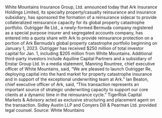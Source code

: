 White Mountains Insurance Group, Ltd. announced today that Ark Insurance Holdings Limited, its specialty property/casualty reinsurance and insurance subsidiary, has sponsored the formation of a reinsurance sidecar to provide collateralized reinsurance capacity for its global property catastrophe portfolio.
Outrigger Re Ltd., a newly-formed Bermuda company registered as a special purpose insurer and segregated accounts company, has entered into a quota share with Ark to provide reinsurance protection on a portion of Ark Bermuda’s global property catastrophe portfolio beginning on January 1, 2023.
Outrigger has received $250 million of total investor capital for Jan. 1, including $205 million from White Mountains.
Additional third-party investors include Aquiline Capital Partners and a subsidiary of Enstar Group Ltd.
In a media statement, Manning Rountree, chief executive officer of White Mountains, said, “We are pleased to launch Outrigger Re, deploying capital into the hard market for property catastrophe insurance and in support of the exceptional underwriting team at Ark.”
Ian Beaton, chief executive officer of Ark, said, “This transaction represents an important source of strategic underwriting capacity to support our core clients at a dynamic time in the reinsurance cycle.”
TigerRisk Capital Markets & Advisory acted as exclusive structuring and placement agent on the transaction. Sidley Austin LLP and Conyers Dill & Pearman Ltd. provided legal counsel.
Source: White Mountains